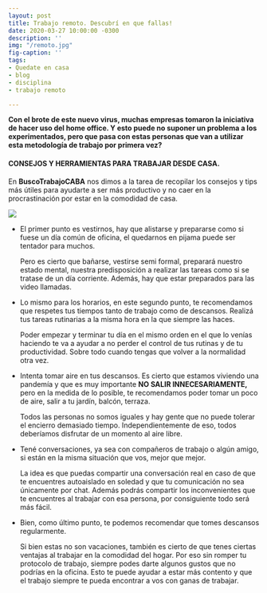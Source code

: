 ```yaml
---
layout: post
title: Trabajo remoto. Descubrí en que fallas!
date: 2020-03-27 10:00:00 -0300
description: ''
img: "/remoto.jpg"
fig-caption: ''
tags:
- Quedate en casa
- blog
- disciplina
- trabajo remoto

---
```

**Con el brote de este nuevo virus, muchas empresas tomaron la iniciativa de hacer uso del home office.  Y esto puede no suponer un problema a los experimentados, pero que pasa con estas personas que van a utilizar esta metodología de trabajo por primera vez?**

#### CONSEJOS Y HERRAMIENTAS PARA TRABAJAR DESDE CASA.

En **BuscoTrabajoCABA** nos dimos a la tarea de recopilar los consejos y tips más útiles para ayudarte a ser más productivo y no caer en la procrastinación por estar en la comodidad de casa.

![](/office-932926_1920.jpg)

* El primer punto es vestirnos, hay que alistarse y prepararse como si fuese un día común de oficina, el quedarnos en pijama puede ser tentador para muchos.

  Pero es cierto que bañarse, vestirse semi formal, preparará nuestro estado mental, nuestra predisposición a realizar las tareas como si se tratase de un día corriente. Además, hay que estar preparados para las video llamadas.


* Lo mismo para los horarios, en este segundo punto, te recomendamos que respetes tus tiempos tanto de trabajo como de descansos. Realizá tus tareas rutinarias a la misma hora en la que siempre las haces.

  Poder empezar y terminar tu día en el mismo orden en el que lo venías haciendo te va a ayudar a no perder el control de tus rutinas y de tu productividad. Sobre todo cuando tengas que volver a la normalidad otra vez.


* Intenta tomar aire en tus descansos. Es cierto que estamos viviendo una pandemía y que es muy importante **NO SALIR INNECESARIAMENTE,** pero en la medida de lo posible, te recomendamos poder tomar un poco de aire, salir a tu jardín, balcón, terraza.

  Todos las personas no somos iguales y hay gente que no puede tolerar el encierro demasiado tiempo. Independientemente de eso, todos deberíamos disfrutar de un momento al aire libre.


* Tené conversaciones, ya sea con compañeros de trabajo o algún amigo, si están en la misma situación que vos, mejor que mejor.

  La idea es que puedas compartir una conversación real en caso de que te encuentres autoaislado en soledad y que tu comunicación no sea únicamente por chat. Además podrás compartir los inconvenientes que te encuentres al trabajar con esa persona, por consiguiente todo será más fácil.


* Bien, como último punto, te podemos recomendar que tomes descansos regularmente.

  Si bien estas no son vacaciones, también es cierto de que tenes ciertas ventajas al trabajar en la comodidad del hogar. Por eso sin romper tu protocolo de trabajo, siempre podes darte algunos gustos que no podrías en la oficina. Esto te puede ayudar a estar más contento y que el trabajo siempre te pueda encontrar a vos con ganas de trabajar.